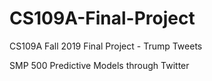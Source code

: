 # CS109A-Final-Project
CS109A Fall 2019 Final Project - Trump Tweets

SMP 500 Predictive Models through Twitter
